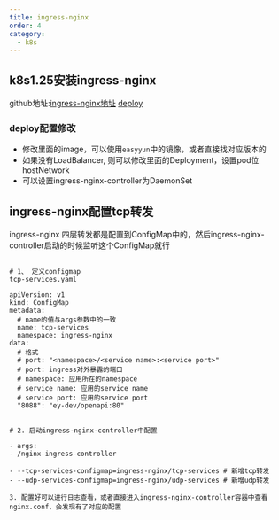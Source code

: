 ```yaml
---
title: ingress-nginx
order: 4
category:
  - k8s
---
```


## k8s1.25安装ingress-nginx

github地址:[ingress-nginx地址]
[deploy]

### deploy配置修改

- 修改里面的image，可以使用`easyyun`中的镜像，或者直接找对应版本的
- 如果没有LoadBalancer, 则可以修改里面的Deployment，设置pod位hostNetwork
- 可以设置ingress-nginx-controller为DaemonSet


## ingress-nginx配置tcp转发

ingress-nginx 四层转发都是配置到ConfigMap中的，然后ingress-nginx-controller启动的时候监听这个ConfigMap就行

```

# 1、 定义configmap
tcp-services.yaml

apiVersion: v1
kind: ConfigMap
metadata:
  # name的值与args参数中的一致
  name: tcp-services
  namespace: ingress-nginx
data:
  # 格式
  # port: "<namespace>/<service name>:<service port>"
  # port: ingress对外暴露的端口
  # namespace: 应用所在的namespace
  # service name: 应用的service name
  # service port: 应用的service port
  "8088": "ey-dev/openapi:80"
  
  
# 2. 启动ingress-nginx-controller中配置

- args:
- /nginx-ingress-controller

- --tcp-services-configmap=ingress-nginx/tcp-services # 新增tcp转发
- --udp-services-configmap=ingress-nginx/udp-services # 新增udp转发
 
3. 配置好可以进行日志查看，或者直接进入ingress-nginx-controller容器中查看nginx.conf，会发现有了对应的配置  
```


[ingress-nginx地址]: https://github.com/kubernetes/ingress-nginx/blob/main/docs/deploy/index.md

[deploy]: https://raw.githubusercontent.com/kubernetes/ingress-nginx/controller-v1.5.1/deploy/static/provider/cloud/deploy.yaml